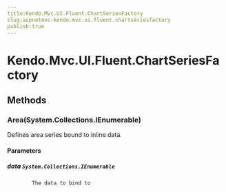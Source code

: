 ```yaml
---
title:Kendo.Mvc.UI.Fluent.ChartSeriesFactory
slug:aspnetmvc-kendo.mvc.ui.fluent.chartseriesfactory
publish:true
---
```


# Kendo.Mvc.UI.Fluent.ChartSeriesFactory

## Methods

### Area(System.Collections.IEnumerable)
Defines area series bound to inline data.

#### Parameters

##### data `System.Collections.IEnumerable`

            The data to bind to
            